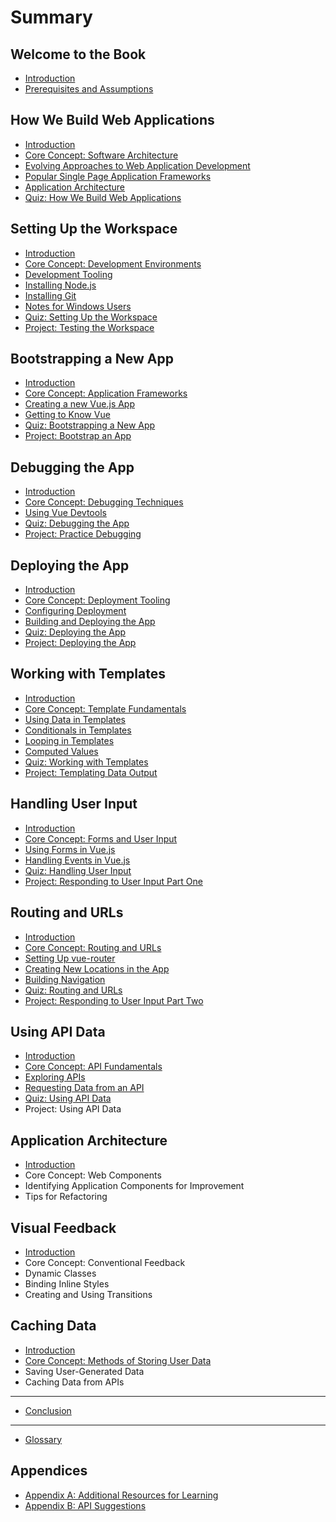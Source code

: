 # Summary

## Welcome to the Book

* [Introduction](README.md)
* [Prerequisites and Assumptions](prerequisites-and-assumptions.md)

## How We Build Web Applications

* [Introduction](how-we-build/README.md)
* [Core Concept: Software Architecture](how-we-build/core-concept-software-architecture.md)
* [Evolving Approaches to Web Application Development](how-we-build/evolving-approaches-to-web-application-development.md)
* [Popular Single Page Application Frameworks](how-we-build/popular-frontend-frameworks.md)
* [Application Architecture](how-we-build/overview-of-web-applications-landscape.md)
* [Quiz: How We Build Web Applications](how-we-build/quiz-how-we-build-web-applications.md)

## Setting Up the Workspace

* [Introduction](setting-up-workspace/README.md)
* [Core Concept: Development Environments](setting-up-workspace/core-concept-development-environments.md)
* [Development Tooling](setting-up-workspace/what-is-nodejs.md)
* [Installing Node.js](setting-up-workspace/installing-nodejs.md)
* [Installing Git](setting-up-workspace/installing-git.md)
* [Notes for Windows Users](setting-up-workspace/notes-for-windows-users.md)
* [Quiz: Setting Up the Workspace](setting-up-workspace/quiz-setting-up-the-workspace.md)
* [Project: Testing the Workspace](setting-up-workspace/project-testing-the-workspace.md)

## Bootstrapping a New App

* [Introduction](bootstrap-new-app/README.md)
* [Core Concept: Application Frameworks](bootstrap-new-app/core-concept-application-frameworks.md)
* [Creating a new Vue.js App](bootstrap-new-app/creating-a-new-vuejs-app.md)
* [Getting to Know Vue](bootstrap-new-app/getting-to-know-vue.md)
* [Quiz: Bootstrapping a New App](bootstrap-new-app/quiz-bootstrapping-a-new-app.md)
* [Project: Bootstrap an App](bootstrap-new-app/project-bootstrap-an-app.md)

## Debugging the App

* [Introduction](debug-app/README.md)
* [Core Concept: Debugging Techniques](debug-app/core-concept-debugging-techniques.md)
* [Using Vue Devtools](debug-app/using-vue-devtools.md)
* [Quiz: Debugging the App](debug-app/quiz-debugging-the-app.md)
* [Project: Practice Debugging](debug-app/project-practice-debugging.md)

## Deploying the App

* [Introduction](deploy-app/README.md)
* [Core Concept: Deployment Tooling](deploy-app/core-concept-deployment-tooling.md)
* [Configuring Deployment ](deploy-app/configuring-deployment.md)
* [Building and Deploying the App](deploy-app/building-and-deploying-the-app.md)
* [Quiz: Deploying the App](deploy-app/quiz-deploying-the-app.md)
* [Project: Deploying the App](deploy-app/project-deploying-the-app.md)

## Working with Templates

* [Introduction](working-with-templates/README.md)
* [Core Concept: Template Fundamentals](working-with-templates/core-concept-template-fundamentals.md)
* [Using Data in Templates](working-with-templates/using-data-in-templates.md)
* [Conditionals in Templates](working-with-templates/conditionals-in-templates.md)
* [Looping in Templates](working-with-templates/looping-in-templates.md)
* [Computed Values](working-with-templates/computed-values.md)
* [Quiz: Working with Templates](working-with-templates/quiz-working-with-templates.md)
* [Project: Templating Data Output](working-with-templates/project-templating-data-output.md)

## Handling User Input

* [Introduction](handling-user-input/README.md)
* [Core Concept: Forms and User Input](handling-user-input/core-concept-user-input.md)
* [Using Forms in Vue.js](handling-user-input/using-forms-in-vuejs.md)
* [Handling Events in Vue.js](handling-user-input/handling-events-in-vuejs.md)
* [Quiz: Handling User Input](handling-user-input/quiz-handling-user-input.md)
* [Project: Responding to User Input Part One](handling-user-input/project-responding-to-user-input-part-one.md)

## Routing and URLs

* [Introduction](routing-urls/README.md)
* [Core Concept: Routing and URLs](routing-urls/core-concept-routing-and-urls.md)
* [Setting Up vue-router](routing-urls/setting-up-vue-router.md)
* [Creating New Locations in the App](routing-urls/creating-new-locations-in-the-app.md)
* [Building Navigation](routing-urls/building-navigation.md)
* [Quiz: Routing and URLs](routing-urls/quiz-routing-and-urls.md)
* [Project: Responding to User Input Part Two](routing-urls/project-responding-to-user-input-part-two.md)

## Using API Data

* [Introduction](using-api-data/README.md)
* [Core Concept: API Fundamentals](using-api-data/core-concept-using-third-party-data-apis.md)
* [Exploring APIs](using-api-data/exploring-apis.md)
* [Requesting Data from an API](using-api-data/requesting-data-from-an-api.md)
* [Quiz: Using API Data](using-api-data/quiz-using-api-data.md)
* Project: Using API Data

## Application Architecture

* [Introduction](application-architecture/README.md)
* Core Concept: Web Components
* Identifying Application Components for Improvement
* Tips for Refactoring

## Visual Feedback

* [Introduction](visual-feedback/README.md)
* Core Concept: Conventional Feedback
* Dynamic Classes
* Binding Inline Styles
* Creating and Using Transitions

## Caching Data

* [Introduction](caching-data/README.md)
* [Core Concept: Methods of Storing User Data](caching-data/core-concept-methods-of-storing-user-data.md)
* Saving User-Generated Data
* Caching Data from APIs

---

* [Conclusion](conclusion.md)

---

* [Glossary](GLOSSARY.md)

## Appendices

* [Appendix A: Additional Resources for Learning](appendices/appendix-a-resources.md)
* [Appendix B: API Suggestions](appendices/appendix-b-api-suggestions.md)

